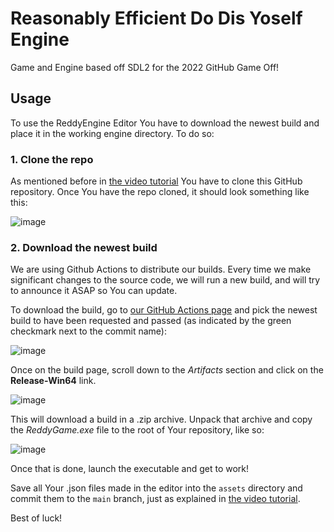# Reasonably Efficient Do Dis Yoself Engine
Game and Engine based off SDL2 for the 2022 GitHub Game Off!

## Usage
To use the ReddyEngine Editor You have to download the newest build and place it in the working engine directory. To do so:

### 1. Clone the repo

As mentioned before in [the video tutorial](https://www.youtube.com/watch?v=956OIV1qz7c) You have to clone this GitHub repository. Once You have the repo cloned, it should look something like this:

![image](https://user-images.githubusercontent.com/24825890/201445842-1f422dd3-475f-414f-9c4d-3869f2c75633.png)

### 2. Download the newest build
We are using Github Actions to distribute our builds. Every time we make significant changes to the source code, we will run a new build, and will try to announce it ASAP so You can update.

To download the build, go to [our GitHub Actions page](https://github.com/BurgundyDev/RGameOff/actions) and pick the newest build to have been requested and passed (as indicated by the green checkmark next to the commit name):

![image](https://user-images.githubusercontent.com/24825890/201446110-8e661786-e5e2-45e6-92ae-0256f29e382c.png)

Once on the build page, scroll down to the *Artifacts* section and click on the **Release-Win64** link.

![image](https://user-images.githubusercontent.com/24825890/201446227-d2ab101f-c4b8-40cb-93cb-4134d675c67d.png)

This will download a build in a .zip archive. Unpack that archive and copy the *ReddyGame.exe* file to the root of Your repository, like so:

![image](https://user-images.githubusercontent.com/24825890/201446355-ad08aad2-bd95-44ee-88b9-f35242c6ecae.png)

Once that is done, launch the executable and get to work!

Save all Your .json files made in the editor into the ``assets`` directory and commit them to the ``main`` branch, just as explained in [the video tutorial](https://www.youtube.com/watch?v=956OIV1qz7c).

Best of luck!
